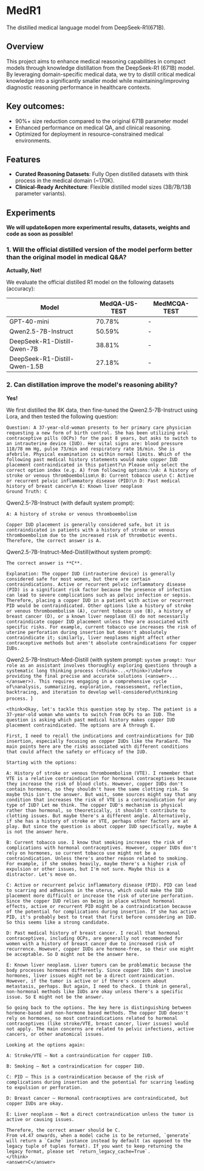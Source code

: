 # MedR1
The distilled medical language model from DeepSeek-R1(671B).

## Overview
This project aims to enhance medical reasoning capabilities in compact models through knowledge distillation from the DeepSeek-R1 (671B) model. By leveraging domain-specific medical data, we try to distill critical medical knowledge into a significantly smaller model while maintaining/improving diagnostic reasoning performance in healthcare contexts.

## Key outcomes:
- 90%+ size reduction compared to the original 671B parameter model
- Enhanced performance on medical QA, and clinical reasoning.
- Optimized for deployment in resource-constrained medical environments.

## Features
- **Curated Reasoning Datasets**: Fully Open distilled datasets with think process in the medical domain (~170K).
- **Clinical-Ready Architecture**: Flexible distilled model sizes (3B/7B/13B parameter variants).

## Experiments

**We will update&open more experimental results, datasets, weights and code as soon as possible!**

### 1. Will the official distilled version of the model perform better than the original model in medical Q&A? 

**Actually, Not!**

We evaluate the official distilled R1 model on the following datasets (accuracy):

| Model                | MedQA-US-TEST | MedMCQA-TEST |
|-----------------------|-----------------|----------------|
| GPT-40-mini        | 70.78%           | -    |
| Qwen2.5-7B-Instruct | 50.59%           | -           |
| DeepSeek-R1-Distill-Qwen-7B      | 38.81%      | - |
| DeepSeek-R1-Distill-Qwen-1.5B | 27.18% | - |

### 2. Can distillation improve the model's reasoning ability?

**Yes!**

We first distilled the 8K data, then fine-tuned the Qwen2.5-7B-Instruct using Lora, and then tested the following question:
```text
Question: A 37-year-old-woman presents to her primary care physician requesting a new form of birth control. She has been utilizing oral contraceptive pills (OCPs) for the past 8 years, but asks to switch to an intrauterine device (IUD). Her vital signs are: blood pressure 118/78 mm Hg, pulse 73/min and respiratory rate 16/min. She is afebrile. Physical examination is within normal limits. Which of the following past medical history statements would make copper IUD placement contraindicated in this patient?\n Please only select the correct option index (e.g. A) from following options:\nA: A history of stroke or venous thromboembolism\n B: Current tobacco use\n C: Active or recurrent pelvic inflammatory disease (PID)\n D: Past medical history of breast cancer\n E: Known liver neoplasm
Ground Truth: C
```

Qwen2.5-7B-Instruct (with default system prompt):
```text
A: A history of stroke or venous thromboembolism

Copper IUD placement is generally considered safe, but it is contraindicated in patients with a history of stroke or venous thromboembolism due to the increased risk of thrombotic events. Therefore, the correct answer is A.
```
Qwen2.5-7B-Instruct-Med-Distill(without system prompt):
```text
The correct answer is **C**.

Explanation: The copper IUD (intrauterine device) is generally considered safe for most women, but there are certain contraindications. Active or recurrent pelvic inflammatory disease (PID) is a significant risk factor because the presence of infection can lead to severe complications such as pelvic infection or sepsis. Therefore, placing a copper IUD in a patient with active or recurrent PID would be contraindicated. Other options like a history of stroke or venous thromboembolism (A), current tobacco use (B), a history of breast cancer (D), or a known liver neoplasm (E) do not necessarily contraindicate copper IUD placement unless they are associated with specific risks. For example, current tobacco use increases the risk of uterine perforation during insertion but doesn't absolutely contraindicate it; similarly, liver neoplasms might affect other contraceptive methods but aren't absolute contraindications for copper IUDs.
```
Qwen2.5-7B-Instruct-Med-Distill (with system prompt:
```system prompt: Your role as an assistant involves thoroughly exploring questions through a systematic long thinking process (<think>...</think>)\nbefore providing the final precise and accurate solutions (<answer>...</answer>). This requires engaging in a comprehensive cycle of\nanalysis, summarizing, exploration, reassessment, reflection, backtracing, and iteration to develop well-considered\nthinking process. ```)
```text
<think>Okay, let's tackle this question step by step. The patient is a 37-year-old woman who wants to switch from OCPs to an IUD. The question is asking which past medical history makes copper IUD placement contraindicated. The options are A through E.

First, I need to recall the indications and contraindications for IUD insertion, especially focusing on copper IUDs like the ParaGard. The main points here are the risks associated with different conditions that could affect the safety or efficacy of the IUD.

Starting with the options:

A: History of stroke or venous thromboembolism (VTE). I remember that VTE is a relative contraindication for hormonal contraceptives because they increase the risk of blood clots. However, copper IUDs don't contain hormones, so they shouldn't have the same clotting risk. So maybe this isn't the answer. But wait, some sources might say that any condition that increases the risk of VTE is a contraindication for any type of IUD? Let me think. The copper IUD's mechanism is physical rather than hormonal, so theoretically, it shouldn't contribute to clotting issues. But maybe there's a different angle. Alternatively, if she has a history of stroke or VTE, perhaps other factors are at play. But since the question is about copper IUD specifically, maybe A is not the answer here.

B: Current tobacco use. I know that smoking increases the risk of complications with hormonal contraceptives. However, copper IUDs don't rely on hormones, so current tobacco use might not be a contraindication. Unless there's another reason related to smoking. For example, if she smokes heavily, maybe there's a higher risk of expulsion or other issues, but I'm not sure. Maybe this is a distractor. Let's move on.

C: Active or recurrent pelvic inflammatory disease (PID). PID can lead to scarring and adhesions in the uterus, which could make the IUD placement more difficult or increase the risk of uterine perforation. Since the copper IUD relies on being in place without hormonal effects, active or recurrent PID might be a contraindication because of the potential for complications during insertion. If she has active PID, it's probably best to treat that first before considering an IUD. So this seems like a strong candidate.

D: Past medical history of breast cancer. I recall that hormonal contraceptives, including OCPs, are generally not recommended for women with a history of breast cancer due to increased risk of recurrence. However, copper IUDs are hormone-free, so their use might be acceptable. So D might not be the answer here.

E: Known liver neoplasm. Liver tumors can be problematic because the body processes hormones differently. Since copper IUDs don't involve hormones, liver issues might not be a direct contraindication. However, if the tumor is active or if there's concern about metastasis, perhaps. But again, I need to check. I think in general, non-hormonal methods like IUDs are okay unless there's a specific issue. So E might not be the answer.

So going back to the options. The key here is distinguishing between hormone-based and non-hormone based methods. The copper IUD doesn't rely on hormones, so most contraindications related to hormonal contraceptives (like stroke/VTE, breast cancer, liver issues) would not apply. The main concerns are related to pelvic infections, active cancers, or other anatomical issues.

Looking at the options again:

A: Stroke/VTE – Not a contraindication for copper IUD.

B: Smoking – Not a contraindication for copper IUD.

C: PID – This is a contraindication because of the risk of complications during insertion and the potential for scarring leading to expulsion or perforation.

D: Breast cancer – Hormonal contraceptives are contraindicated, but copper IUDs are okay.

E: Liver neoplasm – Not a direct contraindication unless the tumor is active or causing issues.

Therefore, the correct answer should be C.
From v4.47 onwards, when a model cache is to be returned, `generate` will return a `Cache` instance instead by default (as opposed to the legacy tuple of tuples format). If you want to keep returning the legacy format, please set `return_legacy_cache=True`.
</think>
<answer>C</answer>
```
